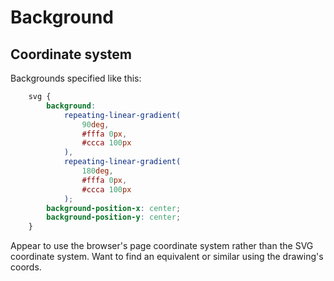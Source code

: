 Background
==========




Coordinate system
-----------------

Backgrounds specified like this:

```css
	svg {
		background:
			repeating-linear-gradient(
				90deg,
				#fffa 0px,
				#ccca 100px
			),
			repeating-linear-gradient(
				180deg,
				#fffa 0px,
				#ccca 100px
			);
		background-position-x: center;
		background-position-y: center;
	}
```

Appear to use the browser's page coordinate system rather than the SVG coordinate system.
Want to find an equivalent or similar using the drawing's coords.

